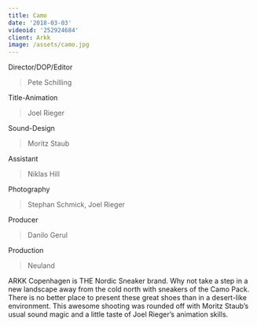 ```yaml
---
title: Camo
date: '2018-03-03'
videoid: '252924684'
client: Arkk
image: /assets/camo.jpg
---
```

Director/DOP/Editor
> Pete Schilling

Title-Animation
> Joel Rieger

Sound-Design
> Moritz Staub

Assistant
> Niklas Hill

Photography
> Stephan Schmick, Joel Rieger

Producer
>Danilo Gerul

Production
> Neuland

ARKK Copenhagen is THE Nordic Sneaker brand. Why not take a step in a new landscape away from the cold north with sneakers of the Camo Pack. There is no better place to present these great shoes than in a desert-like environment. This awesome shooting was rounded off with Moritz Staub’s usual sound magic and a little taste of Joel Rieger’s animation skills. 
